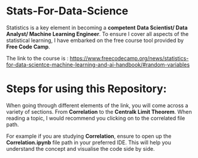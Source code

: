 # Stats-For-Data-Science


Statistics is a key element in becoming a **competent** **Data Scientist/ Data Analyst/ Machine Learning Engineer**. To ensure I cover all aspects of the statistical learning, I have embarked on the free course tool provided by **Free Code Camp**.

The link to the course is : https://www.freecodecamp.org/news/statistics-for-data-scientce-machine-learning-and-ai-handbook/#random-variables

# Steps for using this Repository:

When going through different elements of the link, you will come across a variety of sections. From **Correlation** to the **Centralk Limit Theorem**. When reading a topic, I would recommend you clicking on to the correlated file path.

For example if you are studying **Correlation**, ensure to open up the **Correlation.ipynb** file path in your preferred IDE. This will help you understand the concept and visualise the code side by side.

